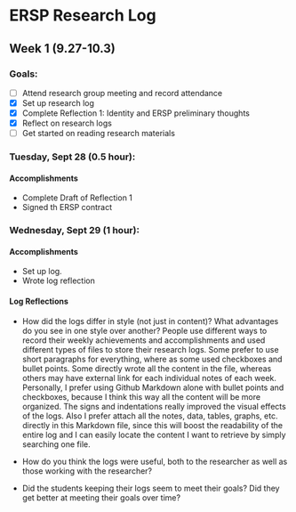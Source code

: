 # ERSP Research Log
## Week 1 (9.27-10.3)
### Goals:

- [ ] Attend research group meeting and record attendance
- [x] Set up research log
- [x] Complete Reflection 1: Identity and ERSP preliminary thoughts
- [x] Reflect on research logs
- [ ] Get started on reading research materials

### Tuesday, Sept 28 (0.5 hour):
#### Accomplishments
- Complete Draft of Reflection 1
- Signed th ERSP contract

### Wednesday, Sept 29 (1 hour):
#### Accomplishments
- Set up log.
- Wrote log reflection

#### Log Reflections
- How did the logs differ in style (not just in content)? What advantages do you see in one style over another?
People use different ways to record their weekly achievements and accomplishments and used different types of files to store their research logs. Some prefer to use short paragraphs for everything, where as some used checkboxes and bullet points. Some directly wrote all the content in the file, whereas others may have external link for each individual notes of each week. Personally, I prefer using Github Markdown alone with bullet points and checkboxes, because I think this way all the content will be more organized. The signs and indentations really improved the visual effects of the logs. Also I prefer attach all the notes, data, tables, graphs, etc. directly in this Markdown file, since this will boost the readability of the entire log and I can easily locate the content I want to retrieve by simply searching one file. 

- How do you think the logs were useful, both to the researcher as well as those working with the researcher?

- Did the students keeping their logs seem to meet their goals? Did they get better at meeting their goals over time?


